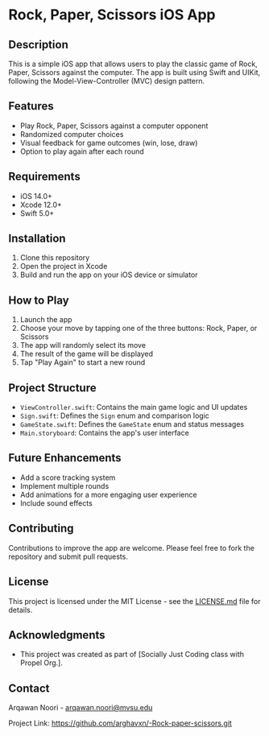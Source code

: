 # Rock, Paper, Scissors iOS App

## Description
This is a simple iOS app that allows users to play the classic game of Rock, Paper, Scissors against the computer. The app is built using Swift and UIKit, following the Model-View-Controller (MVC) design pattern.

## Features
- Play Rock, Paper, Scissors against a computer opponent
- Randomized computer choices
- Visual feedback for game outcomes (win, lose, draw)
- Option to play again after each round

## Requirements
- iOS 14.0+
- Xcode 12.0+
- Swift 5.0+

## Installation
1. Clone this repository
2. Open the project in Xcode
3. Build and run the app on your iOS device or simulator

## How to Play
1. Launch the app
2. Choose your move by tapping one of the three buttons: Rock, Paper, or Scissors
3. The app will randomly select its move
4. The result of the game will be displayed
5. Tap "Play Again" to start a new round

## Project Structure
- `ViewController.swift`: Contains the main game logic and UI updates
- `Sign.swift`: Defines the `Sign` enum and comparison logic
- `GameState.swift`: Defines the `GameState` enum and status messages
- `Main.storyboard`: Contains the app's user interface

## Future Enhancements
- Add a score tracking system
- Implement multiple rounds
- Add animations for a more engaging user experience
- Include sound effects

## Contributing
Contributions to improve the app are welcome. Please feel free to fork the repository and submit pull requests.

## License
This project is licensed under the MIT License - see the [LICENSE.md](LICENSE.md) file for details.

## Acknowledgments
- This project was created as part of [Socially Just Coding class with Propel Org.].

## Contact
Arqawan Noori - arqawan.noori@mvsu.edu

Project Link: https://github.com/arghavxn/-Rock-paper-scissors.git
